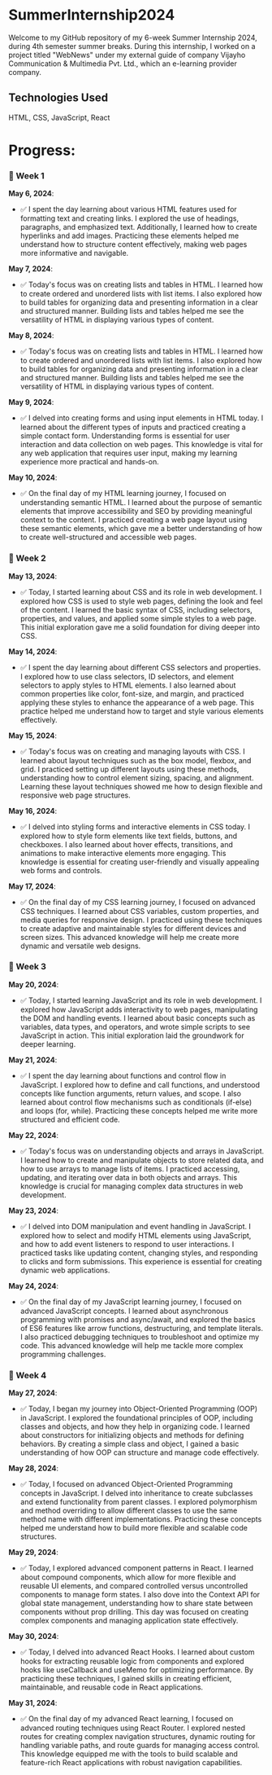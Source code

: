 # SummerInternship2024
Welcome to my GitHub repository of my 6-week Summer Internship 2024, during 4th semester summer breaks. During this internship, I worked on a project titled "WebNews" under my external guide of company Vijayho Communication & Multimedia Pvt. Ltd., which an e-learning provider company.

## Technologies Used
HTML, CSS, JavaScript, React

# Progress:

### 📅 Week 1

**May 6, 2024**:
- ✅ I spent the day learning about various HTML features used for formatting text and creating links. I explored the use of headings, paragraphs, and emphasized text. Additionally, I learned how to create hyperlinks and add images. Practicing these elements helped me understand how to structure content effectively, making web pages more informative and navigable.

**May 7, 2024**:
- ✅ Today's focus was on creating lists and tables in HTML. I learned how to create ordered and unordered lists with list items. I also explored how to build tables for organizing data and presenting information in a clear and structured manner. Building lists and tables helped me see the versatility of HTML in displaying various types of content.

**May 8, 2024**:
- ✅ Today's focus was on creating lists and tables in HTML. I learned how to create ordered and unordered lists with list items. I also explored how to build tables for organizing data and presenting information in a clear and structured manner. Building lists and tables helped me see the versatility of HTML in displaying various types of content.

**May 9, 2024**:
- ✅ I delved into creating forms and using input elements in HTML today. I learned about the different types of inputs and practiced creating a simple contact form. Understanding forms is essential for user interaction and data collection on web pages. This knowledge is vital for any web application that requires user input, making my learning experience more practical and hands-on.

**May 10, 2024**:
- ✅ On the final day of my HTML learning journey, I focused on understanding semantic HTML. I learned about the purpose of semantic elements that improve accessibility and SEO by providing meaningful context to the content. I practiced creating a web page layout using these semantic elements, which gave me a better understanding of how to create well-structured and accessible web pages.

### 📅 Week 2

**May 13, 2024**:
- ✅ Today, I started learning about CSS and its role in web development. I explored how CSS is used to style web pages, defining the look and feel of the content. I learned the basic syntax of CSS, including selectors, properties, and values, and applied some simple styles to a web page. This initial exploration gave me a solid foundation for diving deeper into CSS.

**May 14, 2024**:
- ✅ I spent the day learning about different CSS selectors and properties. I explored how to use class selectors, ID selectors, and element selectors to apply styles to HTML elements. I also learned about common properties like color, font-size, and margin, and practiced applying these styles to enhance the appearance of a web page. This practice helped me understand how to target and style various elements effectively.

**May 15, 2024**:
- ✅ Today's focus was on creating and managing layouts with CSS. I learned about layout techniques such as the box model, flexbox, and grid. I practiced setting up different layouts using these methods, understanding how to control element sizing, spacing, and alignment. Learning these layout techniques showed me how to design flexible and responsive web page structures.

**May 16, 2024**:
- ✅ I delved into styling forms and interactive elements in CSS today. I explored how to style form elements like text fields, buttons, and checkboxes. I also learned about hover effects, transitions, and animations to make interactive elements more engaging. This knowledge is essential for creating user-friendly and visually appealing web forms and controls.

**May 17, 2024**:
- ✅ On the final day of my CSS learning journey, I focused on advanced CSS techniques. I learned about CSS variables, custom properties, and media queries for responsive design. I practiced using these techniques to create adaptive and maintainable styles for different devices and screen sizes. This advanced knowledge will help me create more dynamic and versatile web designs.

### 📅 Week 3

**May 20, 2024**:
- ✅ Today, I started learning JavaScript and its role in web development. I explored how JavaScript adds interactivity to web pages, manipulating the DOM and handling events. I learned about basic concepts such as variables, data types, and operators, and wrote simple scripts to see JavaScript in action. This initial exploration laid the groundwork for deeper learning.

**May 21, 2024**:
- ✅ I spent the day learning about functions and control flow in JavaScript. I explored how to define and call functions, and understood concepts like function arguments, return values, and scope. I also learned about control flow mechanisms such as conditionals (if-else) and loops (for, while). Practicing these concepts helped me write more structured and efficient code.

**May 22, 2024**:
- ✅ Today's focus was on understanding objects and arrays in JavaScript. I learned how to create and manipulate objects to store related data, and how to use arrays to manage lists of items. I practiced accessing, updating, and iterating over data in both objects and arrays. This knowledge is crucial for managing complex data structures in web development.

**May 23, 2024**:
- ✅ I delved into DOM manipulation and event handling in JavaScript. I explored how to select and modify HTML elements using JavaScript, and how to add event listeners to respond to user interactions. I practiced tasks like updating content, changing styles, and responding to clicks and form submissions. This experience is essential for creating dynamic web applications.

**May 24, 2024**:
- ✅ On the final day of my JavaScript learning journey, I focused on advanced JavaScript concepts. I learned about asynchronous programming with promises and async/await, and explored the basics of ES6 features like arrow functions, destructuring, and template literals. I also practiced debugging techniques to troubleshoot and optimize my code. This advanced knowledge will help me tackle more complex programming challenges.

### 📅 Week 4

**May 27, 2024**:
- ✅ Today, I began my journey into Object-Oriented Programming (OOP) in JavaScript. I explored the foundational principles of OOP, including classes and objects, and how they help in organizing code. I learned about constructors for initializing objects and methods for defining behaviors. By creating a simple class and object, I gained a basic understanding of how OOP can structure and manage code effectively.

**May 28, 2024**:
- ✅ Today, I focused on advanced Object-Oriented Programming concepts in JavaScript. I delved into inheritance to create subclasses and extend functionality from parent classes. I explored polymorphism and method overriding to allow different classes to use the same method name with different implementations. Practicing these concepts helped me understand how to build more flexible and scalable code structures.

**May 29, 2024**:
- ✅ Today, I explored advanced component patterns in React. I learned about compound components, which allow for more flexible and reusable UI elements, and compared controlled versus uncontrolled components to manage form states. I also dove into the Context API for global state management, understanding how to share state between components without prop drilling. This day was focused on creating complex components and managing application state effectively.

**May 30, 2024**:
- ✅ Today, I delved into advanced React Hooks. I learned about custom hooks for extracting reusable logic from components and explored hooks like useCallback and useMemo for optimizing performance. By practicing these techniques, I gained skills in creating efficient, maintainable, and reusable code in React applications.

**May 31, 2024**:
- ✅ On the final day of my advanced React learning, I focused on advanced routing techniques using React Router. I explored nested routes for creating complex navigation structures, dynamic routing for handling variable paths, and route guards for managing access control. This knowledge equipped me with the tools to build scalable and feature-rich React applications with robust navigation capabilities.


